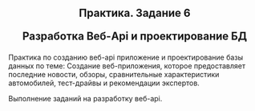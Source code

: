 <center><h2><p>Практика. Задание 6</p>
<p>Разработка Веб-Api и проектирование БД</p></h2></center>

Практика по созданию веб-api приложение и проектирование базы данных по теме: Создание веб-приложения, которое предоставляет последние новости, обзоры, сравнительные характеристики автомобилей, тест-драйвы и рекомендации экспертов.

Выполнение заданий на разработку веб-api.
